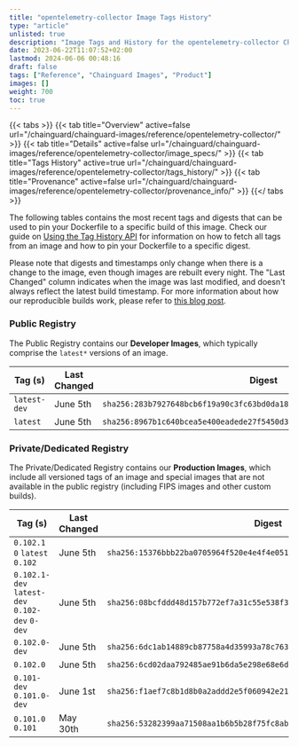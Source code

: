 ```yaml
---
title: "opentelemetry-collector Image Tags History"
type: "article"
unlisted: true
description: "Image Tags and History for the opentelemetry-collector Chainguard Image"
date: 2023-06-22T11:07:52+02:00
lastmod: 2024-06-06 00:48:16
draft: false
tags: ["Reference", "Chainguard Images", "Product"]
images: []
weight: 700
toc: true
---
```


{{< tabs >}}
{{< tab title="Overview" active=false url="/chainguard/chainguard-images/reference/opentelemetry-collector/" >}}
{{< tab title="Details" active=false url="/chainguard/chainguard-images/reference/opentelemetry-collector/image_specs/" >}}
{{< tab title="Tags History" active=true url="/chainguard/chainguard-images/reference/opentelemetry-collector/tags_history/" >}}
{{< tab title="Provenance" active=false url="/chainguard/chainguard-images/reference/opentelemetry-collector/provenance_info/" >}}
{{</ tabs >}}

The following tables contains the most recent tags and digests that can be used to pin your Dockerfile to a specific build of this image. Check our guide on [Using the Tag History API](/chainguard/chainguard-images/using-the-tag-history-api/) for information on how to fetch all tags from an image and how to pin your Dockerfile to a specific digest.

Please note that digests and timestamps only change when there is a change to the image, even though images are rebuilt every night. The "Last Changed" column indicates when the image was last modified, and doesn't always reflect the latest build timestamp. For more information about how our reproducible builds work, please refer to [this blog post](https://www.chainguard.dev/unchained/reproducing-chainguards-reproducible-image-builds).

### Public Registry
The Public Registry contains our **Developer Images**, which typically comprise the `latest*` versions of an image.

| Tag (s)       | Last Changed | Digest                                                                    |
|---------------|--------------|---------------------------------------------------------------------------|
|  `latest-dev` | June 5th     | `sha256:283b7927648bcb6f19a90c3fc63bd0da18ac44cd8e73a816ddd0ead5161ae5c2` |
|  `latest`     | June 5th     | `sha256:8967b1c640bcea5e400eadede27f5450d3d4de70ad759426dde6ccb1c962c843` |


### Private/Dedicated Registry
The Private/Dedicated Registry contains our **Production Images**, which include all versioned tags of an image and special images that are not available in the public registry (including FIPS images and other custom builds).

| Tag (s)                                         | Last Changed | Digest                                                                    |
|-------------------------------------------------|--------------|---------------------------------------------------------------------------|
|  `0.102.1` `0` `latest` `0.102`                 | June 5th     | `sha256:15376bbb22ba0705964f520e4e4f4e051e54d74eb99004f7919a92c46eda75d3` |
|  `0.102.1-dev` `latest-dev` `0.102-dev` `0-dev` | June 5th     | `sha256:08bcfddd48d157b772ef7a31c55e538f31930e77236acb15179adbb0dd0d0acb` |
|  `0.102.0-dev`                                  | June 5th     | `sha256:6dc1ab14889cb87758a4d35993a78c7631b04ea0810f7450940366856d039add` |
|  `0.102.0`                                      | June 5th     | `sha256:6cd02daa792485ae91b6da5e298e68e6df60f93e5972d1a8871f70dca92b09dd` |
|  `0.101-dev` `0.101.0-dev`                      | June 1st     | `sha256:f1aef7c8b1d8b0a2addd2e5f060942e21f03fdc6fefc4ecd2fc39ec3611be6a0` |
|  `0.101.0` `0.101`                              | May 30th     | `sha256:53282399aa71508aa1b6b5b28f75fc8ab540f2c0a95d0f5a6a410b0dd0c16c2b` |

